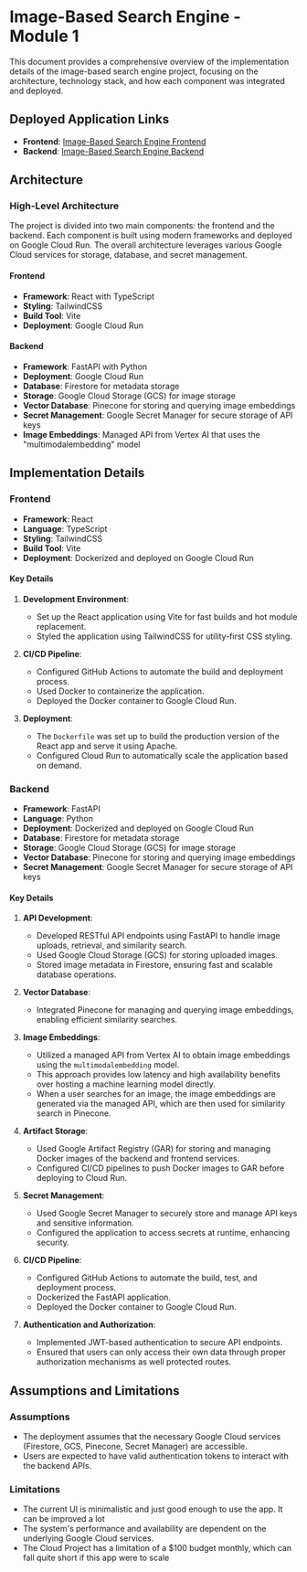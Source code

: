 # Image-Based Search Engine - Module 1

This document provides a comprehensive overview of the implementation details of the image-based search engine project, focusing on the architecture, technology stack, and how each component was integrated and deployed.

## Deployed Application Links

- **Frontend**: [Image-Based Search Engine Frontend](https://frontend-36xr6r7mca-uc.a.run.app/)
- **Backend**: [Image-Based Search Engine Backend](https://backend-36xr6r7mca-uc.a.run.app)


## Architecture

### High-Level Architecture

The project is divided into two main components: the frontend and the backend. Each component is built using modern frameworks and deployed on Google Cloud Run. The overall architecture leverages various Google Cloud services for storage, database, and secret management.


#### Frontend

- **Framework**: React with TypeScript
- **Styling**: TailwindCSS
- **Build Tool**: Vite
- **Deployment**: Google Cloud Run

#### Backend

- **Framework**: FastAPI with Python
- **Deployment**: Google Cloud Run
- **Database**: Firestore for metadata storage
- **Storage**: Google Cloud Storage (GCS) for image storage
- **Vector Database**: Pinecone for storing and querying image embeddings
- **Secret Management**: Google Secret Manager for secure storage of API keys
- **Image Embeddings**: Managed API from Vertex AI that uses the "multimodalembedding" model


## Implementation Details

### Frontend

- **Framework**: React
- **Language**: TypeScript
- **Styling**: TailwindCSS
- **Build Tool**: Vite
- **Deployment**: Dockerized and deployed on Google Cloud Run

#### Key Details

1. **Development Environment**:
   - Set up the React application using Vite for fast builds and hot module replacement.
   - Styled the application using TailwindCSS for utility-first CSS styling.

2. **CI/CD Pipeline**:
   - Configured GitHub Actions to automate the build and deployment process.
   - Used Docker to containerize the application.
   - Deployed the Docker container to Google Cloud Run.

3. **Deployment**:
   - The `Dockerfile` was set up to build the production version of the React app and serve it using Apache.
   - Configured Cloud Run to automatically scale the application based on demand.

### Backend

- **Framework**: FastAPI
- **Language**: Python
- **Deployment**: Dockerized and deployed on Google Cloud Run
- **Database**: Firestore for metadata storage
- **Storage**: Google Cloud Storage (GCS) for image storage
- **Vector Database**: Pinecone for storing and querying image embeddings
- **Secret Management**: Google Secret Manager for secure storage of API keys

#### Key Details

1. **API Development**:
   - Developed RESTful API endpoints using FastAPI to handle image uploads, retrieval, and similarity search.
   - Used Google Cloud Storage (GCS) for storing uploaded images.
   - Stored image metadata in Firestore, ensuring fast and scalable database operations.

2. **Vector Database**:
   - Integrated Pinecone for managing and querying image embeddings, enabling efficient similarity searches.

3. **Image Embeddings**:
   - Utilized a managed API from Vertex AI to obtain image embeddings using the `multimodalembedding` model.
   - This approach provides low latency and high availability benefits over hosting a machine learning model directly.
   - When a user searches for an image, the image embeddings are generated via the managed API, which are then used for similarity search in Pinecone.

4. **Artifact Storage**:
   - Used Google Artifact Registry (GAR) for storing and managing Docker images of the backend and frontend services.
   - Configured CI/CD pipelines to push Docker images to GAR before deploying to Cloud Run.

5. **Secret Management**:
   - Used Google Secret Manager to securely store and manage API keys and sensitive information.
   - Configured the application to access secrets at runtime, enhancing security.

6. **CI/CD Pipeline**:
   - Configured GitHub Actions to automate the build, test, and deployment process.
   - Dockerized the FastAPI application.
   - Deployed the Docker container to Google Cloud Run.

7. **Authentication and Authorization**:
   - Implemented JWT-based authentication to secure API endpoints.
   - Ensured that users can only access their own data through proper authorization mechanisms as well protected routes.

## Assumptions and Limitations

### Assumptions

- The deployment assumes that the necessary Google Cloud services (Firestore, GCS, Pinecone, Secret Manager) are accessible.
- Users are expected to have valid authentication tokens to interact with the backend APIs.

### Limitations

- The current UI is minimalistic and just good enough to use the app. It can be improved a lot
- The system's performance and availability are dependent on the underlying Google Cloud services.
- The Cloud Project has a limitation of a $100 budget monthly, which can fall quite short if this app were to scale
